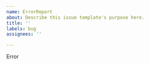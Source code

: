```yaml
---
name: ErrorReport
about: Describe this issue template's purpose here.
title: ''
labels: bug
assignees: ''

---
```


Error
